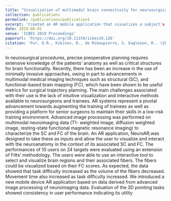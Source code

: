 ```yaml
---
title: "Visualization of multimodal brain connectivity for neurosurgical planning using handheld device augmented reality."
collection: publications
permalink: /publications/publication1
excerpt: 'Created an AR mobile application that visualizes a subject's structural and functional neuroantomy, along with connectivities and allows for user interaction.'
date: 2019-08-01
venue: 'ICBES 2019 Proceedings'
paperurl: 'https://doi.org/10.11159/icbes19.126'
citation: 'Pur, D.R., Kikinov, D., de Ribaupierre, S. Eagleson, R.. (2019). &quot;Visualization of multimodal brain connectivity for neurosurgical planning using handheld device augmented reality.&quot; <i>ICBES 2019 Proceedings</i>. 1(1).'
---
```


In neurosurgical procedures, precise preoperative planning requires extensive knowledge of the patients’ anatomy as well as critical structures for brain functionality. Recently, there has been an increase in the use of minimally invasive approaches, owing in part to advancements in multimodal medical imaging techniques such as structural (SC), and functional-based brain mapping (FC), which have been shown to be useful metrics for surgical trajectory planning. The main challenges associated with their use is the lack of intuitive visualization and interactive methods available to neurosurgeons and trainees. AR systems represent a pivotal advancement towards augmenting the training of trainees as well as providing a platform for senior surgeons to maintain their skills in a low-risk training environment. Advanced image processing was performed on multimodal neuroimaging data (T1- weighted image, diffusion weighted image, resting-state functional magnetic resonance imaging) to characterize the SC and FC of the brain. An AR application, NeuroAR,was designed to take these as inputs and allow the user to visualize and interact with the neuroanatomy in the context of its associated SC and FC. The performances of 10 users on 24 targets were evaluated using an extension of Fitts’ methodology. The users were able to use an interactive tool to select and visualize brain regions and their associated fibers. The fibers could be visualized based on their FC scores. As expected, the data showed that task difficulty increased as the volume of the fibers decreased. Movement time also increased as task difficulty increased. We introduced a new mobile device AR application based on data derived from advanced image processing of neuroimaging data. Evaluation of the 3D pointing tasks showed consistency in user performance indicating its utility